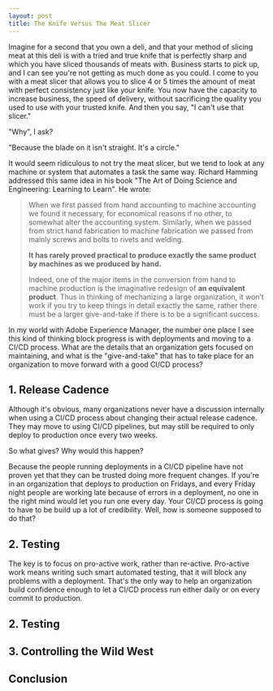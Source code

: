 ```yaml
---
layout: post
title: The Knife Versus The Meat Slicer
---
```


Imagine for a second that you own a deli, and that your method of slicing meat at this deli is with a tried and true knife that is perfectly sharp and which you have sliced thousands of meats with. Business starts to pick up, and I can see you're not getting as much done as you could. I come to you with a meat slicer that allows you to slice 4 or 5 times the amount of meat with perfect consistency just like your knife. You now have the capacity to increase business, the speed of delivery, without sacrificing the quality you used to use with your trusted knife. And then you say, "I can't use that slicer." 

"Why", I ask?

"Because the blade on it isn't straight. It's a circle." 

It would seem ridiculous to not try the meat slicer, but we tend to look at any machine or system that automates a task the same way. Richard Hamming addressed this same idea in his book "The Art of Doing Science and Engineering: Learning to Learn". He wrote:

>When we first passed from hand accounting to machine accounting we found it necessary, for economical reasons if no other, to somewhat alter the accounting system. Similarly, when we passed from strict hand fabrication to machine fabrication we passed from mainly screws and bolts to rivets and welding.
>
>**It has rarely proved practical to produce exactly the same product by machines as we produced by hand.**
>
>Indeed, one of the major items in the conversion from hand to machine production is the imaginative redesign of **an equivalent product**. Thus in thinking of mechanizing a large organization, it won’t work if you try to keep things in detail exactly the same, rather there must be a larger give-and-take if there is to be a significant success.

In my world with Adobe Experience Manager, the number one place I see this kind of thinking block progress is with deployments and moving to a CI/CD process. What are the details that an organization gets focused on maintaining, and what is the "give-and-take" that has to take place for an organization to move forward with a good CI/CD process? 

## 1. Release Cadence
Although it's obvious, many organizations never have a discussion internally when using a CI/CD process about changing their actual release cadence. They may move to using CI/CD pipelines, but may still be required to only deploy to production once every two weeks. 

So what gives? Why would this happen? 

Because the people running deployments in a CI/CD pipeline have not proven yet that they can be trusted doing more frequent changes. If you're in an organization that deploys to production on Fridays, and every Friday night people are working late because of errors in a deployment, no one in the right mind would let you run one every day. Your CI/CD process is going to have to be build up a lot of credibility. Well, how is someone supposed to do that?


## 2. Testing
The key is to focus on pro-active work, rather than re-active. Pro-active work means writing such smart automated testing, that it will block any problems with a deployment. That's the only way to help an organization build confidence enough to let a CI/CD process run either daily or on every commit to production.



## 2. Testing

## 3. Controlling the Wild West

## Conclusion
